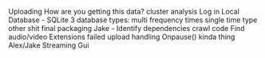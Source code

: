  Uploading
How are you getting this data?
 cluster analysis
Log in Local Database - SQLite 3
database types:
multi
frequency
times
single 
time 
type
other shit
final packaging
Jake - 
Identify dependencies 
crawl code
Find audio/video
Extensions
failed upload handling
Onpause() kinda thing
Alex/Jake
Streaming
Gui
